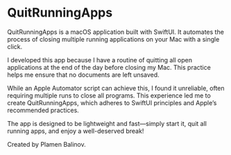 # QuitRunningApps

QuitRunningApps is a macOS application built with SwiftUI. It automates the process of closing multiple running applications on your Mac with a single click.

I developed this app because I have a routine of quitting all open applications at the end of the day before closing my Mac. This practice helps me ensure that no documents are left unsaved.

While an Apple Automator script can achieve this, I found it unreliable, often requiring multiple runs to close all programs. This experience led me to create QuitRunningApps, which adheres to SwiftUI principles and Apple’s recommended practices. 

The app is designed to be lightweight and fast—simply start it, quit all running apps, and enjoy a well-deserved break!

Created by Plamen Balinov.
